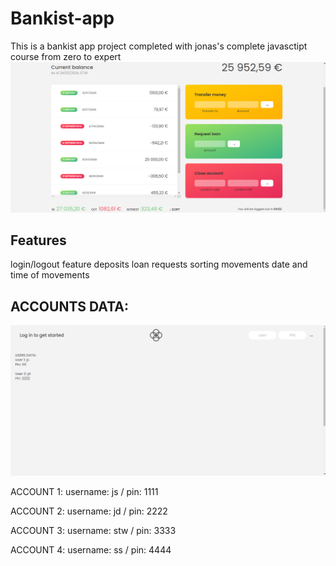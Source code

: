 # Bankist-app
This is a bankist app project completed with jonas's complete javasctipt course from zero to expert
![](/app.png)

## Features
login/logout feature
deposits
loan requests
sorting movements
date and time of movements

## ACCOUNTS DATA:
![](/login.png)

ACCOUNT 1:
username: js /
pin: 1111

ACCOUNT 2:
username: jd /
pin: 2222

ACCOUNT 3:
username: stw /
pin: 3333

ACCOUNT 4:
username: ss /
pin: 4444
